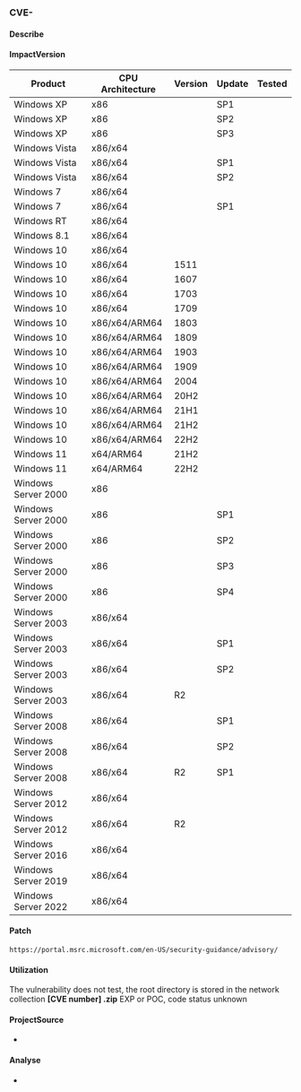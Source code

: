 ###  CVE-

#### Describe



#### ImpactVersion

| Product             | CPU Architecture | Version | Update | Tested |
| ------------------- | ---------------- | ------- | ------ | ------ |
| Windows XP          | x86              |         | SP1    |        |
| Windows XP          | x86              |         | SP2    |        |
| Windows XP          | x86              |         | SP3    |        |
| Windows Vista       | x86/x64          |         |        |        |
| Windows Vista       | x86/x64          |         | SP1    |        |
| Windows Vista       | x86/x64          |         | SP2    |        |
| Windows 7           | x86/x64          |         |        |        |
| Windows 7           | x86/x64          |         | SP1    |        |
| Windows RT          | x86/x64          |         |        |        |
| Windows 8.1         | x86/x64          |         |        |        |
| Windows 10          | x86/x64          |         |        |        |
| Windows 10          | x86/x64          | 1511    |        |        |
| Windows 10          | x86/x64          | 1607    |        |        |
| Windows 10          | x86/x64          | 1703    |        |        |
| Windows 10          | x86/x64          | 1709    |        |        |
| Windows 10          | x86/x64/ARM64    | 1803    |        |        |
| Windows 10          | x86/x64/ARM64    | 1809    |        |        |
| Windows 10          | x86/x64/ARM64    | 1903    |        |        |
| Windows 10          | x86/x64/ARM64    | 1909    |        |        |
| Windows 10          | x86/x64/ARM64    | 2004    |        |        |
| Windows 10          | x86/x64/ARM64    | 20H2    |        |        |
| Windows 10          | x86/x64/ARM64    | 21H1    |        |        |
| Windows 10          | x86/x64/ARM64    | 21H2    |        |        |
| Windows 10          | x86/x64/ARM64    | 22H2    |        |        |
| Windows 11          | x64/ARM64        | 21H2    |        |        |
| Windows 11          | x64/ARM64        | 22H2    |        |        |
| Windows Server 2000 | x86              |         |        |        |
| Windows Server 2000 | x86              |         | SP1    |        |
| Windows Server 2000 | x86              |         | SP2    |        |
| Windows Server 2000 | x86              |         | SP3    |        |
| Windows Server 2000 | x86              |         | SP4    |        |
| Windows Server 2003 | x86/x64          |         |        |        |
| Windows Server 2003 | x86/x64          |         | SP1    |        |
| Windows Server 2003 | x86/x64          |         | SP2    |        |
| Windows Server 2003 | x86/x64          | R2      |        |        |
| Windows Server 2008 | x86/x64          |         | SP1    |        |
| Windows Server 2008 | x86/x64          |         | SP2    |        |
| Windows Server 2008 | x86/x64          | R2      | SP1    |        |
| Windows Server 2012 | x86/x64          |         |        |        |
| Windows Server 2012 | x86/x64          | R2      |        |        |
| Windows Server 2016 | x86/x64          |         |        |        |
| Windows Server 2019 | x86/x64          |         |        |        |
| Windows Server 2022 | x86/x64          |         |        |        |

#### Patch

```
https://portal.msrc.microsoft.com/en-US/security-guidance/advisory/
```

#### Utilization

The vulnerability does not test, the root directory is stored in the network collection **[CVE number] .zip** EXP or POC, code status unknown

#### ProjectSource

- []()

#### Analyse

- 


